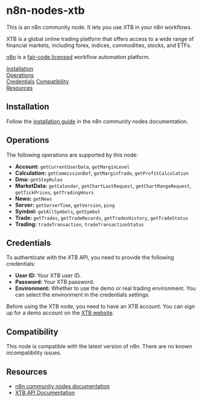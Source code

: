 # n8n-nodes-xtb

This is an n8n community node. It lets you use XTB in your n8n workflows.

XTB is a global online trading platform that offers access to a wide range of financial markets, including forex, indices, commodities, stocks, and ETFs.

[n8n](https://n8n.io/) is a [fair-code licensed](https://docs.n8n.io/reference/license/) workflow automation platform.

[Installation](#installation)  
[Operations](#operations)  
[Credentials](#credentials)
[Compatibility](#compatibility)  
[Resources](#resources)

## Installation

Follow the [installation guide](https://docs.n8n.io/integrations/community-nodes/installation/) in the n8n community nodes documentation.

## Operations

The following operations are supported by this node:

*   **Account:** `getCurrentUserData`, `getMarginLevel`
*   **Calculation:** `getCommissionDef`, `getMarginTrade`, `getProfitCalculation`
*   **Dma:** `getStepRules`
*   **MarketData:** `getCalendar`, `getChartLastRequest`, `getChartRangeRequest`, `getTickPrices`, `getTradingHours`
*   **News:** `getNews`
*   **Server:** `getServerTime`, `getVersion`, `ping`
*   **Symbol:** `getAllSymbols`, `getSymbol`
*   **Trade:** `getTrades`, `getTradeRecords`, `getTradesHistory`, `getTradeStatus`
*   **Trading:** `tradeTransaction`, `tradeTransactionStatus`

## Credentials

To authenticate with the XTB API, you need to provide the following credentials:

*   **User ID:** Your XTB user ID.
*   **Password:** Your XTB password.
*   **Environment:** Whether to use the demo or real trading environment. You can select the environment in the credentials settings.

Before using the XTB node, you need to have an XTB account. You can sign up for a demo account on the [XTB website](https://www.xtb.com/).

## Compatibility

This node is compatible with the latest version of n8n. There are no known incompatibility issues.

## Resources

* [n8n community nodes documentation](https://docs.n8n.io/integrations/community-nodes/)
* [XTB API Documentation](https://developers.xstore.pro/documentation/)
